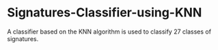 # Signatures-Classifier-using-KNN
A classifier based on the KNN algorithm is used to classify 27 classes of signatures.
